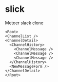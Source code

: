 # slick
Metoer slack clone

```
<Root>
<ChannelList />
<ChannelDetail>
  <ChannelHistory>
    <ChannelMessage />
    <ChannelMessage />
    <ChannelMessage />
  </ChannelHistory>
  <NewMessageForm />
</ChannelDetail>
</Root>
```

